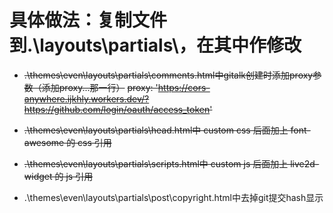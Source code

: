 # 具体做法：复制文件到.\layouts\partials\，在其中作修改

- ~~.\themes\even\layouts\partials\comments.html中gitalk创建时添加proxy参数（添加proxy...那一行）~~
        ~~proxy: 'https://cors-anywhere.ijkhly.workers.dev/?https://github.com/login/oauth/access_token'~~
        
- ~~.\themes\even\layouts\partials\head.html中 custom css 后面加上 font-awesome 的 css 引用~~
- ~~.\themes\even\layouts\partials\scripts.html中 custom js 后面加上 live2d-widget 的 js 引用~~
- .\themes\even\layouts\partials\post\copyright.html中去掉git提交hash显示